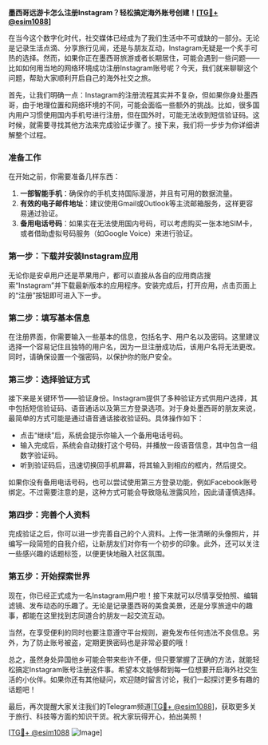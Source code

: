 **墨西哥远游卡怎么注册Instagram？轻松搞定海外账号创建！[[TG💪+ @esim1088](https://t.me/s/esim1088)]**

在当今这个数字化时代，社交媒体已经成为了我们生活中不可或缺的一部分。无论是记录生活点滴、分享旅行见闻，还是与朋友互动，Instagram无疑是一个炙手可热的选择。然而，如果你正在墨西哥旅游或者长期居住，可能会遇到一些问题——比如如何用当地的网络环境成功注册Instagram账号呢？今天，我们就来聊聊这个问题，帮助大家顺利开启自己的海外社交之旅。

首先，让我们明确一点：Instagram的注册流程其实并不复杂，但如果你身处墨西哥，由于地理位置和网络环境的不同，可能会面临一些额外的挑战。比如，很多国内用户习惯使用国内手机号进行注册，但在国外时，可能无法收到短信验证码。这时候，就需要寻找其他方法来完成验证步骤了。接下来，我们将一步步为你详细讲解整个过程。

### 准备工作

在开始之前，你需要准备几样东西：

1. **一部智能手机**：确保你的手机支持国际漫游，并且有可用的数据流量。
2. **有效的电子邮件地址**：建议使用Gmail或Outlook等主流邮箱服务，这样更容易通过验证。
3. **备用电话号码**：如果实在无法使用国内号码，可以考虑购买一张本地SIM卡，或者借助虚拟号码服务（如Google Voice）来进行验证。

### 第一步：下载并安装Instagram应用

无论你是安卓用户还是苹果用户，都可以直接从各自的应用商店搜索“Instagram”并下载最新版本的应用程序。安装完成后，打开应用，点击页面上的“注册”按钮即可进入下一步。

### 第二步：填写基本信息

在注册界面，你需要输入一些基本的信息，包括名字、用户名以及密码。这里建议选择一个容易记住且独特的用户名，因为一旦注册成功后，该用户名将无法更改。同时，请确保设置一个强密码，以保护你的账户安全。

### 第三步：选择验证方式

接下来是关键环节——验证身份。Instagram提供了多种验证方式供用户选择，其中包括短信验证码、语音通话以及第三方登录选项。对于身处墨西哥的朋友来说，最简单的方式可能是通过语音通话接收验证码。具体操作如下：

- 点击“继续”后，系统会提示你输入一个备用电话号码。
- 输入完成后，系统会自动拨打这个号码，并播放一段语音信息，其中包含一组数字验证码。
- 听到验证码后，迅速切换回手机屏幕，将其输入到相应的框内，然后提交。

如果你没有备用电话号码，也可以尝试使用第三方登录功能，例如Facebook账号绑定。不过需要注意的是，这种方式可能会导致隐私泄露风险，因此请谨慎选择。

### 第四步：完善个人资料

完成验证之后，你可以进一步完善自己的个人资料。上传一张清晰的头像照片，并编写一段简短的自我介绍，让新朋友们对你有一个初步的印象。此外，还可以关注一些感兴趣的话题标签，以便更快地融入社区氛围。

### 第五步：开始探索世界

现在，你已经正式成为一名Instagram用户啦！接下来就可以尽情享受拍照、编辑滤镜、发布动态的乐趣了。无论是记录墨西哥的美食美景，还是分享旅途中的趣事，都能在这里找到志同道合的朋友一起交流互动。

当然，在享受便利的同时也要注意遵守平台规则，避免发布任何违法不良信息。另外，为了防止账号被盗，定期更换密码也是非常必要的哦！

总之，虽然身处异国他乡可能会带来些许不便，但只要掌握了正确的方法，就能轻松搞定Instagram账号注册这件事。希望本文能够帮到每一位想要开启海外社交生活的小伙伴。如果你还有其他疑问，欢迎随时留言讨论，我们一起探讨更多有趣的话题吧！

最后，再次提醒大家关注我们的Telegram频道[[TG💪+ @esim1088](https://t.me/s/esim1088)]，获取更多关于旅行、科技等方面的知识干货。祝大家玩得开心，拍出美照！

[[TG💪+ @esim1088](https://t.me/s/esim1088) ![Image](https://i.postimg.cc/4NQfJmqS/Snipaste-2025-05-13-00-14-12.png)]